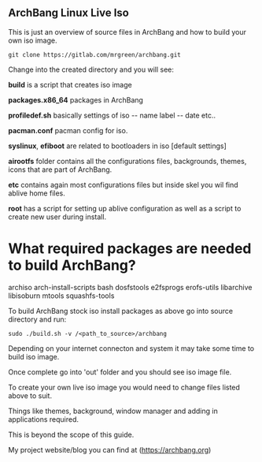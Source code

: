 ## ArchBang Linux Live Iso

This is just an overview of source files in ArchBang and how to build your own iso image.

`git clone https://gitlab.com/mrgreen/archbang.git`

Change into the created directory and you will see:

**build** is a script that creates iso image

**packages.x86_64** packages in ArchBang

**profiledef.sh** basically settings of iso -- name label -- date etc..

**pacman.conf** pacman config for iso.

**syslinux**, **efiboot** are related to bootloaders in iso [default settings]

**airootfs** folder contains all the configurations files, backgrounds, themes, icons that are part of ArchBang.

**etc** contains again most configurations files but inside skel you wil find ablive home files.

**root** has a script for setting up ablive configuration as well as a script to create new user during install.

# What required packages are needed to build ArchBang?

archiso
arch-install-scripts
bash
dosfstools
e2fsprogs
erofs-utils
libarchive
libisoburn
mtools
squashfs-tools

To build ArchBang stock iso install packages as above go into source directory and run:

`sudo ./build.sh -v /<path_to_source>/archbang`

Depending on your internet connecton and system it may take some time to build iso image.

Once complete go into 'out' folder and you should see iso image file.

To create your own live iso image you would need to change files listed above to suit.

Things like themes, background, window manager and adding in applications required.

This is beyond the scope of this guide.

My project website/blog you can find at (https://archbang.org)















